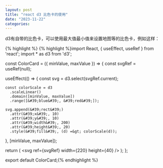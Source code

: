 ```yaml
---
layout: post
title: "react d3 比色卡的使用"
date: "2023-11-22"
categories: 
---
```

<p>d3有自带的比色卡，可以使用最大值最小值来设置地图等的比色卡，例如这样：</p>

{% highlight %}
{% highlight %}import React, { useEffect, useRef } from &#39;react&#39;;
import * as d3 from &#39;d3&#39;;

const ColorCard = ({ minValue, maxValue }) =&gt; {
  const svgRef = useRef(null);

  useEffect(() =&gt; {
    const svg = d3.select(svgRef.current);

    const colorScale = d3
      .scaleLinear()
      .domain([minValue, maxValue])
      .range([&#39;blue&#39;, &#39;red&#39;]);

    svg.append(&#39;rect&#39;)
      .attr(&#39;x&#39;, 10)
      .attr(&#39;y&#39;, 10)
      .attr(&#39;width&#39;, 200)
      .attr(&#39;height&#39;, 20)
      .style(&#39;fill&#39;, (d) =&gt; colorScale(d));
  }, [minValue, maxValue]);

  return (
    &lt;svg ref={svgRef} width={220} height={40} /&gt;
  );
};

export default ColorCard;{% endhighlight %}

